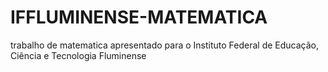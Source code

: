 # IFFLUMINENSE-MATEMATICA
trabalho de matematica apresentado para o Instituto Federal de Educação, Ciência e Tecnologia Fluminense
